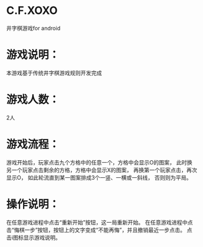 C.F.XOXO
====
井字棋游戏for android

游戏说明：
====
本游戏基于传统井字棋游戏规则开发完成

游戏人数：
====
2人

游戏流程：
====
游戏开始后，玩家点击九个方格中的任意一个，方格中会显示O的图案，
此时换另一个玩家点击剩余的方格，方格中会显示X的图案，
再换第一个玩家点击，再次显示O，
如此轮流直到某一图案排成3个一竖、一横或一斜线，
否则则为平局。

操作说明：
====
在任意游戏进程中点击“重新开始”按钮，这一局重新开始。
在任意游戏进程中点击“悔棋一步”按钮，按钮上的文字变成“不能再悔”，并且撤销最近一步点击。
点击i图标显示游戏说明。